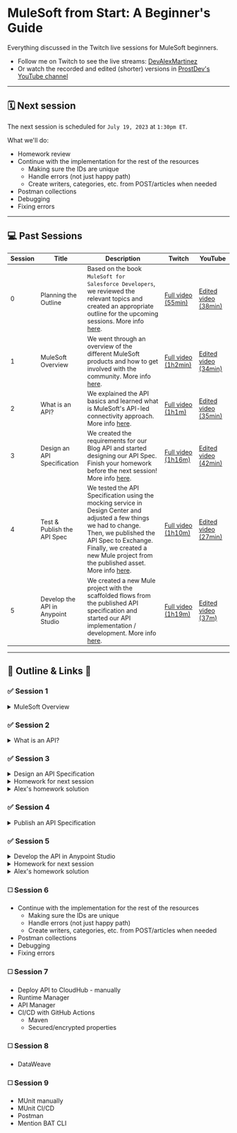 # MuleSoft from Start: A Beginner's Guide

Everything discussed in the Twitch live sessions for MuleSoft beginners.

- Follow me on Twitch to see the live streams: [DevAlexMartinez](https://www.twitch.tv/devalexmartinez)
- Or watch the recorded and edited (shorter) versions in [ProstDev's YouTube channel](https://www.youtube.com/prostdev)

---

## 🗓️ Next session

The next session is scheduled for `July 19, 2023` at `1:30pm ET`.

What we'll do:
- Homework review
- Continue with the implementation for the rest of the resources
  - Making sure the IDs are unique
  - Handle errors (not just happy path)
  - Create writers, categories, etc. from POST/articles when needed
- Postman collections
- Debugging
- Fixing errors

---

## 💻 Past Sessions

| Session | Title | Description | Twitch | YouTube
| - | - | - | - | - |
| 0 | Planning the Outline | Based on the book `MuleSoft for Salesforce Developers`, we reviewed the relevant topics and created an appropriate outline for the upcoming sessions. More info [here](https://medium.com/another-integration-blog/mulesoft-from-start-a-beginners-guide-session-0-e6e98ba4200a). | [Full video (55min)](https://www.twitch.tv/videos/1816506733) | [Edited video (38min)](https://youtu.be/xzi8peU87v0)
| 1 | MuleSoft Overview | We went through an overview of the different MuleSoft products and how to get involved with the community. More info [here](https://medium.com/another-integration-blog/mulesoft-from-start-a-beginners-guide-session-1-mulesoft-overview-62fa9307ea2f). | [Full video (1h2min)](https://www.twitch.tv/videos/1822381945) | [Edited video (34min)](https://youtu.be/I6BWPoD639A)
| 2 | What is an API? | We explained the API basics and learned what is MuleSoft's API-led connectivity approach. More info [here](https://medium.com/another-integration-blog/mulesoft-from-start-a-beginners-guide-session-2-what-is-an-api-9a4602bbc51a). | [Full video (1h1m)](https://www.twitch.tv/videos/1840283988) | [Edited video (35min)](https://youtu.be/M4gYW2o9IKc)
| 3 | Design an API Specification | We created the requirements for our Blog API and started designing our API Spec. Finish your homework before the next session! More info [here](https://medium.com/another-integration-blog/mulesoft-from-start-a-beginners-guide-session-3-design-an-api-specification-2a315899f22f). | [Full video (1h16m)](https://www.twitch.tv/videos/1846281214) | [Edited video (42min)](https://youtu.be/XIrCqwmTPQs)
| 4 | Test & Publish the API Spec | We tested the API Specification using the mocking service in Design Center and adjusted a few things we had to change. Then, we published the API Spec to Exchange. Finally, we created a new Mule project from the published asset. More info [here](https://medium.com/another-integration-blog/mulesoft-from-start-a-beginners-guide-session-4-test-publish-the-api-specification-7dcca81e0b07). | [Full video (1h10m)](https://www.twitch.tv/videos/1858212063) | [Edited video (27min)](https://youtu.be/ho5GQJD8Hxo)
| 5 | Develop the API in Anypoint Studio | We created a new Mule project with the scaffolded flows from the published API specification and started our API implementation / development. More info [here](https://medium.com/another-integration-blog/mulesoft-from-start-a-beginners-guide-session-5-develop-the-api-in-anypoint-studio-a7dcfc43655c). | [Full video (1h19m)](https://www.twitch.tv/videos/1864154096) | [Edited video (37m)](https://youtu.be/K9ntwKz9vds)

---

## 📝 Outline & Links 🔗

### ✅ Session 1

<details>
<summary>MuleSoft Overview</summary>

- MuleSoft products
    - [Anypoint Platform](https://anypoint.mulesoft.com/) - You can create as many free trial accounts as you want! Just change the username in each account.
    - [Anypoint Studio](https://www.mulesoft.com/platform/studio) - Main IDE
    - [DataWeave](https://dataweave.mulesoft.com/)
        - [Extension for VSCode](https://marketplace.visualstudio.com/items?itemName=MuleSoftInc.dataweave)
        - [Playground](https://dataweave.mulesoft.com/learn/playground)
        - [DataWeave CLI](https://github.com/mulesoft-labs/data-weave-cli)
    - [Anypoint Code Builder (BETA)](https://www.mulesoft.com/platform/api/anypoint-code-builder) - STILL IN BETA!!! DO NOT USE YET!
    - [Composer](https://www.mulesoft.com/platform/composer)
    - [MuleSoft RPA](https://www.mulesoft.com/platform/rpa)
- [Community overview](https://www.mulesoft.com/community)
    - [Ambassadors](https://developer.mulesoft.com/community/ambassadors) & [Mentors](https://developer.mulesoft.com/community/mentors)
    - [Meetups](https://meetups.mulesoft.com/)
    - [Help forums](https://help.mulesoft.com/s/)
- [Trainings/certification](https://training.mulesoft.com/overview)

**Other resources**

- Sravan Lingam's [MuleSoft Training for Absolute Beginners](https://www.youtube.com/playlist?list=PL61bQcdxsK6_1tb0BbAtAOX_SdtvgQlxV)
- Jitendra Bafna's [Mule Technology Academy - Zero To Hero](https://www.youtube.com/@muletechnologyacademy-zero5625)
- [Whitney Akinola's blog](https://www.whitneyakinola.io/)
- Joshua Erney's [jerney.io blog](https://www.jerney.io/)
- Alex's [ProstDev blog](https://www.prostdev.com/) and [YouTube channel](https://www.youtube.com/prostdev)
- [Edgar Moran's blog](https://yucelmoran.com/)
- [Mulesy](https://mulesy.com/)
- Arul Alphonse's [TechLightning courses](https://techlightningweb.com/) and [YouTube channel](https://www.youtube.com/c/TechLightning)

</details>

### ✅ Session 2

<details>
<summary>What is an API?</summary>

- Understanding APIs
    - [Understanding APIs (Part 1): What is an API?](https://www.prostdev.com/post/understanding-apis-part-1-what-is-an-api)
    - [Understanding APIs (Part 2): API Analogies and Examples](https://www.prostdev.com/post/understanding-apis-part-2-api-analogies-and-examples)
    - [Understanding APIs (Part 3): What are HTTP Methods?](https://www.prostdev.com/post/understanding-apis-part-3-what-are-http-methods)
    - [Understanding APIs (Part 4): What is a URI?](https://www.prostdev.com/post/understanding-apis-part-4-what-is-a-uri)
    - [Understanding APIs (Part 5): Intro to Postman and Query Parameters](https://www.prostdev.com/post/understanding-apis-part-5-intro-to-postman-and-query-parameters)
    - [Understanding APIs (Part 6): What are HTTP Status Codes?](https://www.prostdev.com/post/understanding-apis-part-6-what-are-http-status-codes)
- MuleSoft's API-Led connectivity approach
    - **Experience layer**: Top layer. These APIs connect with the client applications like a Mobile app, a Web app, or a Smartwatch app.
    - **Process layer**: Middle layer. These APIs orchestrate the Experience and System layers.
    - **System layer**: Bottom layer. These APIs connect with the server applications or third-party systems like SAP, Facebook, Salesforce, etc.

**Other resources**

- [MuleSoft for Salesforce Developers book](https://www.alexmartinez.ca/post/i-wrote-a-book-and-it-s-been-officially-published-mulesoft-for-salesforce-developers)
- [5 API Led Connectivity Project Ideas](https://www.whitneyakinola.io/post/5-api-led-connectivity-project-ideas)
- [Plan for Aspiring MuleSoft Devs](https://www.whitneyakinola.io/post/plan-aspiring-mulesoft-developers)
- [3 Regrets as a Junior MuleSoft Dev](https://www.whitneyakinola.io/post/3-regrets-as-a-junior-mulesoft-dev)
- [A Comprehensive Book Review of MuleSoft for Salesforce Developers](https://www.whitneyakinola.io/post/mulesoft-for-salesforce-developers)

</details>

### ✅ Session 3

<details>
<summary>Design an API Specification</summary>

- Step 1: Write down [requirements](/notes/blog-api-reqs.md)
- Step 2: Design the API spec in Design Center
    - Anypoint Platform > Design Center > Create > New API Specification
    - Name: `Blog API`
    - `Guide me through it`
    - Create API
- [This](/sessions/3/in-session-spec.raml) is the RAML we generated during the session.

</details>


<details>
<summary>Homework for next session</summary>

- Finish creating the API Specification with the resources we didn't get to create during the session: `Writers`, `Categories`, and `Comments`.
- The solution will be added to this repo before the next session.

</details>

<details>
<summary>Alex's homework solution</summary>

Remember we can all have different API designs depending on what we are trying to achieve with our API. This is the solution that I created for what I believe is the correct design. But please feel free to send me a message if you have a different solution!

Steps:

1. I modified the data types we created in the last session. Updated requirements can be found [here](notes/blog-api-reqs.md).

    a) `Article` data type:
        
       * writerId (number) -> writer (Writer)
       * categoryId (number) -> category (string)

    b) `Writer` data type:

        * removed articles

    c) `Category` data type was removed since it was transformed to just a string

    d) `Comment` data type:

        * removed articleId

2. I created a new API Specification using `RAML 1.0` instead of the visual UI. This will make it easier moving forward for us to compare each other's results.

3. Inside this new API Spec, I created a `types` folder with our data types:

    * Article
    * Comment
    * Error
    * Writer

4. The final resources I created are as folows:

    ```
    /articles
    /articles/{id}
    /articles/{id}/comments
    /articles/{id}/comments/{id}
    /writers
    /writers/{id}
    /categories
    ```

5. I decided to use a query parameter on the `/categories` resource to query if a specific category (string) exists or not. A similar approach would be done with the comments. If you don't want to have such a long URI like `/articles/1/comments/1`, you can also decide to use query parameters instead. This is completely up to your design/preference.

6. Finally, the whole code I generated can be found [here](sessions/3/homework-spec/). You can decide to use this design to continue with the rest of the sessions, or continue with your own API spec!

![](sessions/3/homework-spec/session3-resources.png)

</details>

### ✅ Session 4

<details>
<summary>Publish an API Specification</summary>

- Step 1: Test your API Spec using the mocking service (adjust spec if needed)
  - See [sessions/4/in-session-spec.raml](sessions/4/in-session-spec.raml) for what we adjusted during the session
- Step 2: Publish to Exchange
- Step 3: Create a new Mule project in Studio, importing the API Spec from Exchange to scaffold the flows
  - See [sessions/4/studio-project](sessions/4/in-session-mule-project/) for the project we created during the session

**Other resources**

- [MuleSoft Anypoint Studio Installation with Digital Dee](https://youtu.be/cyv3XBxctxM)
- [Download Anypoint Studio](https://www.mulesoft.com/platform/studio)
- [Anypoint Studio docs](https://docs.mulesoft.com/studio/latest/)

</details>

### ✅ Session 5

<details>
<summary>Develop the API in Anypoint Studio</summary>

- Step 1: Scaffold the flows in Studio from the API Specification we had published to Exchange (we did this at the end of session 4)
- Step 2: Move the Global Elements from `maxines-blog-api.xml` to a new `global.xml` file
- Step 3: Create the `local.properties` and `dev.properties` to keep separate properties per environment (you can also use .yaml)
- Step 4: Add a Global Property `env` with the value `local`
- Step 5: Add a Configuration Properties for the file `${env}.properties`
- Step 6: Create the `default.properties` file and its Configuration to keep the common values
- Step 7: Start the API implementation using Object Store (you can also connect to a database or an external service if you want)
- [This](sessions/5/in-session-mule-project/) is the project we generated during the session
- To see all the changes to the Mule project in this session, refer to this commit: [fa444df](https://github.com/alexandramartinez/mulesoft-from-start/commit/fa444df4bfd62d25a1a6d9f2e0d2d8ea7f82d3ba)

**Other resources**

- [Object Store v2 Overview](https://docs.mulesoft.com/object-store/)
- [DataWeave Playground](https://dataweave.mulesoft.com/learn/playground)

</details>

<details>
<summary>Homework for next session</summary>

- Create new Mule Configuration Files to keep each resources' logic separate from the main `maxines-blog-api.xml` file
- Add subflows inside these new config files instead of flows
- Reference these new subflows from the main flows from the APIKit router
- Finish creating the logic for the `articles` resource (happy path)
- Improve the code to avoid duplicating the same code (like we do with the Retrieve connector named `GET articles`) -- this helps to avoid human mistake

</details>

<details>
<summary>Alex's homework solution</summary>

Remember we can all have different solutions. You don't have to do exactly what I do. This is just to guide you or give you a better idea of what other solutions you can implement.

> You can see the full list of changes I did for this homework in [this Pull Request](https://github.com/alexandramartinez/mulesoft-from-start/pull/1/files)

Since this solution is a bit bigger, I'll break this down in stages.

**Stage 1: Updating the RAML**

Steps:

1. I decided to add a `POST` and a `DELETE` to the `/categories` resource. To do this, I went back to Design Center and implemented those two methods in the RAML.

    ```raml
    /categories:
        
        post:
            body:
            type: string[]
            example:
                ["Programming"]
            responses:
            201:
                body: 
                type: string[]
                example:
                    ["MuleSoft", "DataWeave", "Programming"]
            409:
                body: Error
        delete:
            body:
            type: string[]
            example:
                ["DataWeave"]
            responses:
            204:
            404:
                body: Error
            409:
                body: Error
    ```

2. I also updated the version in the RAML (should be at the top).

    ```raml
    version: 1.0.2
    ```

3. After that, I published these changes to the Exchange asset just by clicking the `Publish` button at the top-right.

4. Once the changes are in Exchange, I went back to Anypoint Studio and selected `Maxine's Blog API` > `Update version`.

    ![](images/session5-image1.png)

5. You can click on the `check for updates` button at the top-right of the new window to reflect the latest version. Make sure you are signed in to your Anypoint Platform account, otherwise you might have issues updating.

6. A workaround to this, if you experience a lot of issues with updating via the UI, is to go to your `pom.xml` and manually update the version in the dependencies. For example, this is how it looks like in my project:

    ```xml
    <dependency>
        <groupId>25cebd62-2548-4351-8196-5a262e78e663</groupId>
        <artifactId>maxines-blog-api</artifactId>
        <version>1.0.2</version>
        <classifier>raml</classifier>
        <type>zip</type>
    </dependency>
    ```

7. The UI should ask you if you want to add the new flows. You can say yes to do the scaffolding for those flows. The rest of your flows should remain untouched.

8. By this point, Studio correctly generated the two new flows for me: 
   - `delete:\categories:application\json:maxines-blog-api-config`  
   - `post:\categories:application\json:maxines-blog-api-config`

**Stage 2: Creating new Mule Configuration Files per resource**

Steps:

1. I created the following files:

    - `resources-articles.xml`
    - `resources-categories.xml`
    - `resources-comments.xml`
    - `resources-writers.xml`

2. Inside these files, I created a sub-flow per HTTP Method. For example, the `resources-articles` file has the following sub-flows (note that these have some naming conventions that I decided to follow, like `<config-file-name>:<flow-name>`, but you can name them however you prefer):

    - `resources-articles:read-all-articles`
    - `resources-articles:read-one-article`
    - `resources-articles:create-one-article`
    - `resources-articles:update-one-article`
    - `resources-articles:delete-one-article`

3. Then, I added flow-refs to all the flows in `maxines-blog-api.xml` so the logic can live inside the new config files I created.

4. Now I can directly modify the logic from the Mule Configuration Files instead of having to navigate through the huge main file. 

> NOTE: If you leave any of the flows or subflows empty, the application will not run. Make sure you add at least one logger (for example) to be able to run the app to test.

**Stage 3: Creating the logic for the `articles` resource**

Steps:

1. Created four sub-flows to be reused by the rest of the flows.

    ![](images/session5-image2.png)

2. Improved the logic to read all articles to reference the new `resources-articles:retrieve-all-articles-in-vars.articles` sub-flow.

    ![](images/session5-image3.png)

3. Created the logic to read one article by filtering the list of articles using DataWeave (Transform Message).

    ![](images/session5-image4.png)

    Code:

    ```dataweave
    %dw 2.0
    output application/json
    ---
    (vars.articles default [] filter ($.id ~= vars.articleId))[0]
    ```

4. Updated the logic to create one article.

    ![](images/session5-image5.png)

5. Created the logic to update one article and used DataWeave to update the data.

    ![](images/session5-image6.png)

    Code:

    ```dataweave
    %dw 2.0
    output application/json
    ---
    vars.articles default [] map (
        if ($.id ~= vars.articleId)
            payload
        else $
    )
    ```

6. Created the logic to delete one article by filtering out the article by the `articleId` using DataWeave.

    ![](images/session5-image7.png)

    Code:

    ```dataweave
    %dw 2.0
    output application/json
    ---
    vars.articles default [] filter ($.id != vars.articleId)
    ```

    > Note that for this last one we had to make sure the `articleId` variable was indeed a Number and not a String. The URI Parameters or the Query Parameters are usually of type String. You need to use further DataWeave code to transform it to a Number when applicable. In this case, we used the following code when we create the variable:

    ```dataweave
    attributes.uriParams.'articleId' as Number
    ```

</details>

### ◻️ Session 6

- Continue with the implementation for the rest of the resources
  - Making sure the IDs are unique
  - Handle errors (not just happy path)
  - Create writers, categories, etc. from POST/articles when needed
- Postman collections
- Debugging
- Fixing errors

### ◻️ Session 7

- Deploy API to CloudHub - manually
- Runtime Manager
- API Manager
- CI/CD with GitHub Actions
    - Maven
    - Secured/encrypted properties

### ◻️ Session 8

- DataWeave

### ◻️ Session 9

- MUnit manually
- MUnit CI/CD
- Postman
- Mention BAT CLI
